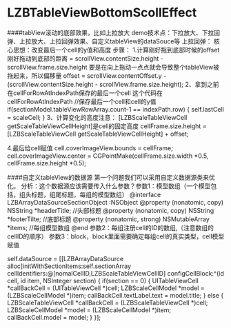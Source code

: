 # LZBTableViewBottomScollEffect
####tabView滚动的底部效果，比如上拉放大
demo技术点：下拉放大、下拉回弹、上拉放大、上拉回弹效果、自定义tableView的dataSouce等
上拉回弹：
核心思想：改变最后一个cell的y值和高度
步骤：
1.计算刚好拖到底部时候的offset
刚好拖动到底部的距离 = scrollView.contentSize.height - scrollView.frame.size.height
要是在向上拖动一点点就会导致整个tableView被拖起来，所以偏移量 offset = scrollView.contentOffset.y -(scrollView.contentSize.height - scrollView.frame.size.height);
2、拿到之前在cellForRowAtIndexPath保存的最后一个cell
这个代码在cellForRowAtIndexPath
//保存最后一个cell和cell的y值   
if(sectionModel.tableViewRowArray.count-1  == indexPath.row)
{
self.lastCell = scaleCell;
}
3、计算变化的高度注意：
[LZBScaleTableViewCell getScaleTableViewCellHeight]是cell的固定高度
cellFrame.size.height = [LZBScaleTableViewCell getScaleTableViewCellHeight] + offset;

4.最后给cell赋值
cell.coverImageView.bounds = cellFrame;
cell.coverImageView.center = CGPointMake(cellFrame.size.width *0.5, cellFrame.size.height *0.5);

####自定义tableView的数据源
第一个问题我们可以采用自定义数据源类来优化。
分析：这个数据源应该需要传入什么参数？参数1：模型数组（一个模型包括，组头标题，组尾标题，每组的模型数组）
@interface LZBArrayDataSourceSectionObject :NSObject
@property (nonatomic, copy) NSString *headerTitle;  //头部标题
@property (nonatomic, copy) NSString *footerTilte; //底部标题
@property (nonatomic, strong) NSMutableArray *items; //每组模型数组
@end
参数2：每组注册cell的ID的数组,（注意数组的cellID的顺序）
参数3：block，block里面需要确定每组cell的真实类型，cell模型赋值

self.dataSource = [[LZBArrayDataSource alloc]initWithSectionItems:self.sectionArray cellIdentifiers:@[nomalCellID,LZBScaleTableViewCellID] configCellBlock:^(id cell, id item, NSInteger section) {
if(section == 0)
{
UITableViewCell *callBackCell = (UITableViewCell *)cell;
LZBScaleCellModel *model =  (LZBScaleCellModel *)item;
callBackCell.textLabel.text = model.title;
}
else
{
LZBScaleTableViewCell *callBackCell = (LZBScaleTableViewCell *)cell;
LZBScaleCellModel *model =  (LZBScaleCellModel *)item;
callBackCell.model = model;
}
}];